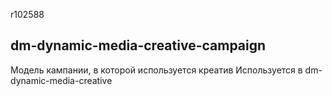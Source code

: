 r102588

## dm-dynamic-media-creative-campaign ##
Модель кампании, в которой используется креатив
Используется в dm-dynamic-media-creative
